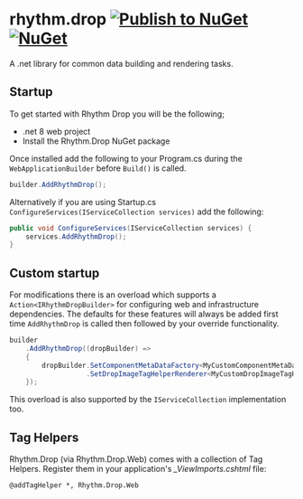 # rhythm.drop [![Publish to NuGet](https://github.com/rhythmagency/rhythm.drop/actions/workflows/Publish-to-NuGet.yml/badge.svg)](https://github.com/rhythmagency/rhythm.drop/actions/workflows/Publish-to-NuGet.yml) [![NuGet](https://img.shields.io/nuget/v/Rhythm.Drop?logo=nuget)](https://www.nuget.org/packages/Rhythm.Drop)
A .net library for common data building and rendering tasks.

## Startup

To get started with Rhythm Drop you will be the following;

 - .net 8 web project
 - Install the Rhythm.Drop NuGet package

Once installed add the following to your Program.cs during the `WebApplicationBuilder` before `Build()` is called.

```csharp
builder.AddRhythmDrop();
```

Alternatively if you are using Startup.cs `ConfigureServices(IServiceCollection services)` add the following:

```csharp
public void ConfigureServices(IServiceCollection services) {
    services.AddRhythmDrop();
}
```

## Custom startup

For modifications there is an overload which supports a `Action<IRhythmDropBuilder>` for configuring web and infrastructure dependencies. The defaults for these features will always be added first time `AddRhythmDrop` is called then followed by your override functionality.

```csharp
builder
    .AddRhythmDrop((dropBuilder) =>
    {
        dropBuilder.SetComponentMetaDataFactory<MyCustomComponentMetaDataFactory>()
                   .SetDropImageTagHelperRenderer<MyCustomDropImageTagHelperRenderer>();
    });
```

This overload is also supported by the `IServiceCollection` implementation too.

## Tag Helpers

Rhythm.Drop (via Rhythm.Drop.Web) comes with a collection of Tag Helpers. Register them in your application's *_ViewImports.cshtml* file:

```razor
@addTagHelper *, Rhythm.Drop.Web
```
